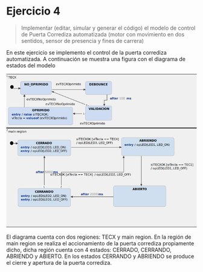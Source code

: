 # Ejercicio 4

> Implementar (editar, simular y generar el código) el modelo de control de Puerta Corrediza automatizada (motor con movimiento en dos sentidos, sensor de presencia y fines de carrera)

En este ejercicio se implemento el control de la puerta corrediza automatizada. A continuación se muestra una figura con el diagrama de estados del modelo

![Image](Puerta_Corrediza.png)

El diagrama cuenta con dos regiones: TECX y main region. En la región de main region se realiza el accionamiento de la puerta corrediza propiamente dicho, dicha región cuenta con 4 estados: CERRADO, CERRANDO, ABRIENDO y ABIERTO. En los estados CERRANDO y ABRIENDO se produce el cierre y apertura de la puerta corrediza.
